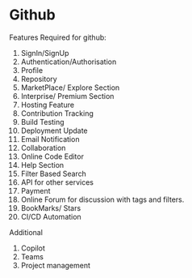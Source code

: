 # Github

Features Required for github:

1. SignIn/SignUp
2. Authentication/Authorisation
3. Profile
4. Repository
5. MarketPlace/ Explore Section
6. Interprise/ Premium Section
7. Hosting Feature
8. Contribution Tracking
9. Build Testing
10. Deployment Update
11. Email Notification
12. Collaboration
13. Online Code Editor
14. Help Section
15. Filter Based Search
16. API for other services
17. Payment
18. Online Forum for discussion with tags and filters.
19. BookMarks/ Stars
20. CI/CD Automation

Additional

1. Copilot
2. Teams
3. Project management
